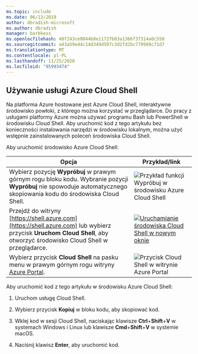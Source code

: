 ```yaml
---
ms.topic: include
ms.date: 06/13/2019
author: dbradish-microsoft
ms.author: dbradish
manager: barbkess
ms.openlocfilehash: 40f243ce0044b8e1172fb03a1366f37314a0c550
ms.sourcegitcommit: a43a59e44c14d349d597c3d2fd2bc779989c71d7
ms.translationtype: MT
ms.contentlocale: pl-PL
ms.lasthandoff: 11/25/2020
ms.locfileid: "95993474"
---
```

## <a name="use-azure-cloud-shell"></a>Używanie usługi Azure Cloud Shell

Na platforma Azure hostowane jest Azure Cloud Shell, interaktywne środowisko powłoki, z którego można korzystać w przeglądarce. Do pracy z usługami platformy Azure można używać programu Bash lub PowerShell w środowisku Cloud Shell. Aby uruchomić kod z tego artykułu bez konieczności instalowania narzędzi w środowisku lokalnym, można użyć wstępnie zainstalowanych poleceń środowiska Cloud Shell.

Aby uruchomić środowisko Azure Cloud Shell:

| Opcja | Przykład/link |
|-----------------------------------------------|---|
| Wybierz pozycję **Wypróbuj** w prawym górnym rogu bloku kodu. Wybranie pozycji **Wypróbuj** nie spowoduje automatycznego skopiowania kodu do środowiska Cloud Shell. | ![Przykład funkcji Wypróbuj w środowisku Azure Cloud Shell](./media/cloud-shell-try-it/hdi-azure-cli-try-it.png) |
| Przejdź do witryny [https://shell.azure.com](https://shell.azure.com) lub wybierz przycisk **Uruchom Cloud Shell**, aby otworzyć środowisko Cloud Shell w przeglądarce. | [![Uruchamianie środowiska Cloud Shell w nowym oknie](media/cloud-shell-try-it/hdi-launch-cloud-shell.png)](https://shell.azure.com) |
| Wybierz przycisk **Cloud Shell** na pasku menu w prawym górnym rogu witryny [Azure Portal](https://portal.azure.com). | ![Przycisk Cloud Shell w witrynie Azure Portal](./media/cloud-shell-try-it/hdi-cloud-shell-menu.png) |

Aby uruchomić kod z tego artykułu w środowisku Azure Cloud Shell:

1. Uruchom usługę Cloud Shell.

1. Wybierz przycisk **Kopiuj** w bloku kodu, aby skopiować kod.

1. Wklej kod w sesji Cloud Shell, naciskając klawisze **Ctrl**+**Shift**+**V** w systemach Windows i Linux lub klawisze **Cmd**+**Shift**+**V** w systemie macOS.

1. Naciśnij klawisz **Enter**, aby uruchomić kod.
